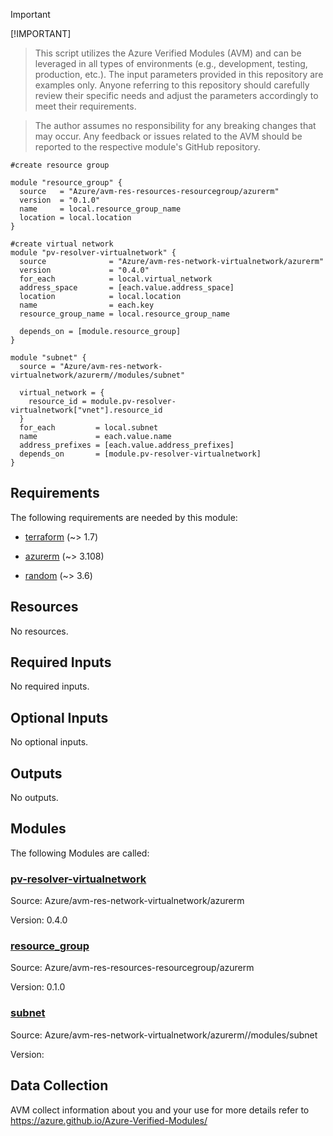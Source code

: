 <!-- BEGIN_TF_DOCS -->
<!-- BEGIN\_TF\_DOCS -->
> [!IMPORTANT]
[!IMPORTANT]
> This script utilizes the Azure Verified Modules (AVM) and can be leveraged in all types of environments (e.g., development, testing, production, etc.). The input parameters provided in this repository are examples only. Anyone referring to this repository should carefully review their specific needs and adjust the parameters accordingly to meet their requirements.

> The author assumes no responsibility for any breaking changes that may occur. Any feedback or issues related to the AVM should be reported to the respective module's GitHub repository.
>

```hcl
#create resource group

module "resource_group" {
  source   = "Azure/avm-res-resources-resourcegroup/azurerm"
  version  = "0.1.0"
  name     = local.resource_group_name
  location = local.location
}

#create virtual network
module "pv-resolver-virtualnetwork" {
  source              = "Azure/avm-res-network-virtualnetwork/azurerm"
  version             = "0.4.0"
  for_each            = local.virtual_network
  address_space       = [each.value.address_space]
  location            = local.location
  name                = each.key
  resource_group_name = local.resource_group_name

  depends_on = [module.resource_group]
}

module "subnet" {
  source = "Azure/avm-res-network-virtualnetwork/azurerm//modules/subnet"

  virtual_network = {
    resource_id = module.pv-resolver-virtualnetwork["vnet"].resource_id
  }
  for_each         = local.subnet
  name             = each.value.name
  address_prefixes = [each.value.address_prefixes]
  depends_on       = [module.pv-resolver-virtualnetwork]
}

```

<!-- markdownlint-disable MD033 -->
## Requirements

The following requirements are needed by this module:

- <a name="requirement_terraform"></a> [terraform](#requirement\_terraform) (~> 1.7)

- <a name="requirement_azurerm"></a> [azurerm](#requirement\_azurerm) (~> 3.108)

- <a name="requirement_random"></a> [random](#requirement\_random) (~> 3.6)

## Resources

No resources.

<!-- markdownlint-disable MD013 -->
## Required Inputs

No required inputs.

## Optional Inputs

No optional inputs.

## Outputs

No outputs.

## Modules

The following Modules are called:

### <a name="module_pv-resolver-virtualnetwork"></a> [pv-resolver-virtualnetwork](#module\_pv-resolver-virtualnetwork)

Source: Azure/avm-res-network-virtualnetwork/azurerm

Version: 0.4.0

### <a name="module_resource_group"></a> [resource\_group](#module\_resource\_group)

Source: Azure/avm-res-resources-resourcegroup/azurerm

Version: 0.1.0

### <a name="module_subnet"></a> [subnet](#module\_subnet)

Source: Azure/avm-res-network-virtualnetwork/azurerm//modules/subnet

Version:

<!-- markdownlint-disable-next-line MD041 -->
## Data Collection

AVM collect information about you and your use for more details refer to https://azure.github.io/Azure-Verified-Modules/
<!-- END_TF_DOCS -->